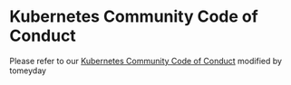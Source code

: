 # Kubernetes Community Code of Conduct

Please refer to our [Kubernetes Community Code of Conduct](https://git.k8s.io/community/code-of-conduct.md)
modified by tomeyday
